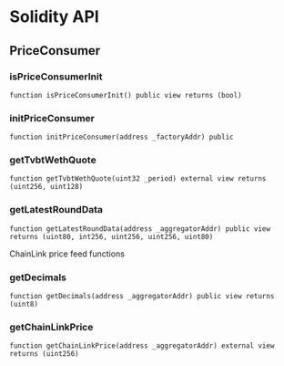 # Solidity API

## PriceConsumer

### isPriceConsumerInit

```solidity
function isPriceConsumerInit() public view returns (bool)
```

### initPriceConsumer

```solidity
function initPriceConsumer(address _factoryAddr) public
```

### getTvbtWethQuote

```solidity
function getTvbtWethQuote(uint32 _period) external view returns (uint256, uint128)
```

### getLatestRoundData

```solidity
function getLatestRoundData(address _aggregatorAddr) public view returns (uint80, int256, uint256, uint256, uint80)
```

ChainLink price feed functions

### getDecimals

```solidity
function getDecimals(address _aggregatorAddr) public view returns (uint8)
```

### getChainLinkPrice

```solidity
function getChainLinkPrice(address _aggregatorAddr) external view returns (uint256)
```

